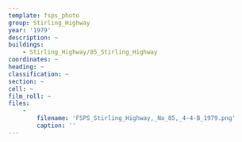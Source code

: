 ```yaml
---
template: fsps_photo
group: Stirling_Highway
year: '1979'
description: ~
buildings:
    - Stirling_Highway/85_Stirling_Highway
coordinates: ~
heading: ~
classification: ~
section: ~
cell: ~
film_roll: ~
files:
    -
        filename: 'FSPS_Stirling_Highway,_No_85,_4-4-B_1979.png'
        caption: ''
---
```

